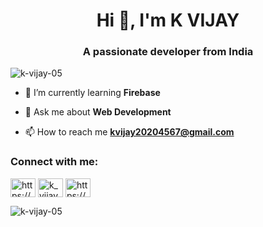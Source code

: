 <h1 align="center">Hi 👋, I'm K VIJAY</h1>
<h3 align="center">A passionate developer from India</h3>

<p align="left"> <img src="https://komarev.com/ghpvc/?username=k-vijay-05&label=Profile%20views&color=0e75b6&style=flat" alt="k-vijay-05" /> </p>

- 🌱 I’m currently learning **Firebase**

- 💬 Ask me about **Web Development**

- 📫 How to reach me **kvijay20204567@gmail.com**

<h3 align="left">Connect with me:</h3>
<p align="left">

<a href="https://www.linkedin.com/in/k-vijay-39baa5257/" target="blank"><img align="center" src="https://raw.githubusercontent.com/rahuldkjain/github-profile-readme-generator/master/src/images/icons/Social/linked-in-alt.svg" alt="https://www.linkedin.com/in/k-vijay-39baa5257/" height="30" width="40" /></a>
<a href="https://www.leetcode.com/k_vijay" target="blank"><img align="center" src="https://raw.githubusercontent.com/rahuldkjain/github-profile-readme-generator/master/src/images/icons/Social/leet-code.svg" alt="k_vijay" height="30" width="40" /></a>
<a href="https://www.geeksforgeeks.org/user/210hg/" target="blank"><img align="center" src="https://raw.githubusercontent.com/rahuldkjain/github-profile-readme-generator/master/src/images/icons/Social/geeks-for-geeks.svg" alt="https://www.geeksforgeeks.org/user/210hg/?utm_source=geeksforgeeks&utm_medium=my_profile&utm_campaign=auth_user" height="30" width="40" /></a>
</p>



<p><img align="center" src="https://github-readme-streak-stats.herokuapp.com/?user=k-vijay-05&" alt="k-vijay-05" /></p>

